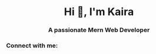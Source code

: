 <h1 align="center">Hi 👋, I'm Kaira</h1>
<h3 align="center">A passionate Mern Web Developer</h3>

<h3 align="left">Connect with me:</h3>
<p align="left">
</p>

